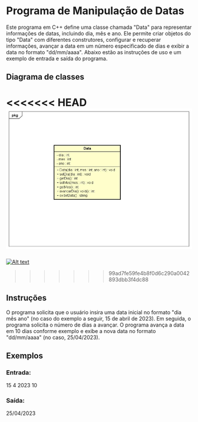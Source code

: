 # Programa de Manipulação de Datas


Este programa em C++ define uma classe chamada "Data" para representar informações de datas, incluindo dia, mês e ano. Ele permite criar objetos do tipo "Data" com diferentes construtores, configurar e recuperar informações, avançar a data em um número especificado de dias e exibir a data no formato "dd/mm/aaaa". Abaixo estão as instruções de uso e um exemplo de entrada e saída do programa.

## Diagrama de classes

<<<<<<< HEAD
![Alt text](<Class Diagram0.jpg>)
=======
[![Alt text](image-1.png)](https://github.com/LailtonVT/Codigos-LP1/blob/main/LP1%20C%2B%2B%20Cpp%2001/Classe-data/Class%20Diagram0.jpg)
>>>>>>> 99ad7fe59fe4b8f0d6c290a0042893dbb3f4dc88

## Instruções 

O programa solicita que o usuário insira uma data inicial no formato "dia mês ano" (no caso do exemplo a seguir, 15 de abril de 2023).
Em seguida, o programa solicita o número de dias a avançar.
O programa avança a data em 10 dias conforme exemplo e exibe a nova data no formato "dd/mm/aaaa" (no caso, 25/04/2023).

## Exemplos

### Entrada:

15 4 2023
10


### Saída: 

25/04/2023
